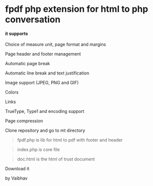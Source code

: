 # fpdf php extension for html to php conversation

#### it supports

Choice of measure unit, page format and margins

Page header and footer management

Automatic page break

Automatic line break and text justification

Image support (JPEG, PNG and GIF)

Colors

Links

TrueType, Type1 and encoding support

Page compression 

Clone repository and go to mt directory

> fpdf.php is lib for html to pdf with footer and header

> index.php is core file 

> doc.html is the html of trust document 

Download it 

by Vaibhav
